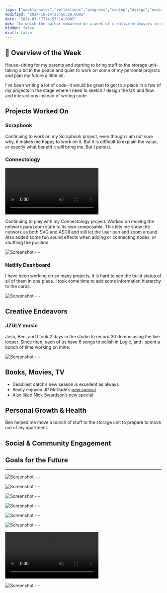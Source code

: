 ```yaml
---
tags: ["weekly-notes","reflections","progress","coding","design","music","project","personal"]
modified: "2024-10-14T23:50:20.000Z"
date: "2024-07-17T14:53:14.000Z"
dek: "In which the author embarked on a week of creative endeavors in music, projects in coding, and personal growth while house-sitting and planning for the future."
hidden: false
draft: false
---
```

## 🌟 Overview of the Week

House-sitting for my parents and starting to bring stuff to the storage unit- taking a bit in the peace and quiet to work on some of my personal projects and plan my future a little bit.

I've been writing a lot of code- it would be great to get to a place in a few of my projects in the stage where I need to sketch / design the UX and flow and interactions instead of writing code.

## Projects Worked On


### Scrapbook

Continuing to work on my Scrapbook project, even though I am not sure why, it makes me happy to work on it. But it is difficult to explain the value, or exactly what benefit it will bring me. But I persist.

### Connectology

![Screenshot - - ](http://res.cloudinary.com/ejf/video/upload/v1721323768/Screen_Recording_2024-07-18_at_1.28.36_PM.mov)

Continuing to play with my Connectology project. Worked on moving the network pan/zoom state to its own composable. This lets me show the network as both SVG and ASCII and still let the user pan and zoom around. Also added some fun sound effects when adding or connecting nodes, or shuffling the position.

![Screenshot - - ](http://res.cloudinary.com/ejf/image/upload/v1721239706/Screenshot_2024-07-17_at_2.08.14_PM.png)

### Netlify Dashboard

I have been working on so many projects, it is hard to see the build status of all of them in one place. I took some time to add some information hierarchy to the cards.

![Screenshot - - ](http://res.cloudinary.com/ejf/image/upload/v1721595229/Screenshot_2024-07-21_at_4.53.34_PM.png)

## Creative Endeavors

### JZULY music

Josh, Ben, and I took 2 days in the studio to record 30 demos using the live looper. Since then, each of us have 6 songs to polish in Logic, and I spent a bunch of time working on mine.

![Screenshot - - ](http://res.cloudinary.com/ejf/image/upload/v1721572300/Screenshot_2024-07-21_at_10.31.24_AM.png)

## Books, Movies, TV
- Deadliest catch’s new season is excellent as always
- Really enjoyed JP McDade’s [new special](https://youtu.be/s9TOXFM3t1M?si=HcLPNe_hTMI6WIti)
- Also liked [Nick Swardson’s new special](https://youtu.be/VNGwA9FRrEk?si=9HS0GVaoZrpvVmnz)

## Personal Growth & Health

Ben helped me move a bunch of stuff to the storage unit to prepare to move out of my apartment.

## Social & Community Engagement


## Goals for the Future
<!-- Set Specific, Measurable, Achievable, Relevant, and Time-bound goals or intentions for the upcoming week. -->

---

![Screenshot - - ](http://res.cloudinary.com/ejf/image/upload/v1721227993/Screenshot_2024-07-17_at_10.53.01_AM.png)

![Screenshot - - ](http://res.cloudinary.com/ejf/image/upload/v1721230948/Screenshot_2024-07-17_at_11.42.15_AM.png)

![Screenshot - - ](http://res.cloudinary.com/ejf/image/upload/v1721236366/Screenshot_2024-07-17_at_1.12.34_PM.png)

![Screenshot - - ](http://res.cloudinary.com/ejf/image/upload/v1721239701/Screenshot_2024-07-17_at_2.08.07_PM.png)

![Screenshot - - ](http://res.cloudinary.com/ejf/image/upload/v1721327617/Screenshot_2024-07-18_at_2.33.25_PM.png)

![Screenshot - - ](http://res.cloudinary.com/ejf/image/upload/v1721327863/Screenshot_2024-07-18_at_2.37.30_PM.png)

![Screenshot - - ](http://res.cloudinary.com/ejf/video/upload/v1721620075/Screen_Recording_2024-07-21_at_11.45.03_PM.mov)

![Screenshot - - ](http://res.cloudinary.com/ejf/image/upload/v1721620352/Screenshot_2024-07-21_at_11.52.19_PM.png)
